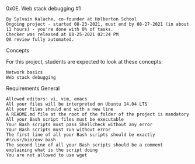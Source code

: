 
0x0E. Web stack debugging #1

    By Sylvain Kalache, co-founder at Holberton School
    Ongoing project - started 08-23-2021, must end by 08-27-2021 (in about 11 hours) - you're done with 0% of tasks.
    Checker was released at 08-25-2021 02:24 PM
    QA review fully automated.

Concepts

For this project, students are expected to look at these concepts:

    Network basics
    Web stack debugging

Requirements
General

    Allowed editors: vi, vim, emacs
    All your files will be interpreted on Ubuntu 14.04 LTS
    All your files should end with a new line
    A README.md file at the root of the folder of the project is mandatory
    All your Bash script files must be executable
    Your Bash scripts must pass Shellcheck without any error
    Your Bash scripts must run without error
    The first line of all your Bash scripts should be exactly #!/usr/bin/env bash
    The second line of all your Bash scripts should be a comment explaining what is the script doing
    You are not allowed to use wget


